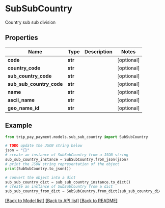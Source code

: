 # SubSubCountry

Country sub sub division

## Properties

Name | Type | Description | Notes
------------ | ------------- | ------------- | -------------
**code** | **str** |  | [optional] 
**country_code** | **str** |  | [optional] 
**sub_country_code** | **str** |  | [optional] 
**sub_sub_country_code** | **str** |  | [optional] 
**name** | **str** |  | [optional] 
**ascii_name** | **str** |  | [optional] 
**geo_name_id** | **str** |  | [optional] 

## Example

```python
from trip_pay_payment.models.sub_sub_country import SubSubCountry

# TODO update the JSON string below
json = "{}"
# create an instance of SubSubCountry from a JSON string
sub_sub_country_instance = SubSubCountry.from_json(json)
# print the JSON string representation of the object
print(SubSubCountry.to_json())

# convert the object into a dict
sub_sub_country_dict = sub_sub_country_instance.to_dict()
# create an instance of SubSubCountry from a dict
sub_sub_country_from_dict = SubSubCountry.from_dict(sub_sub_country_dict)
```
[[Back to Model list]](../README.md#documentation-for-models) [[Back to API list]](../README.md#documentation-for-api-endpoints) [[Back to README]](../README.md)


